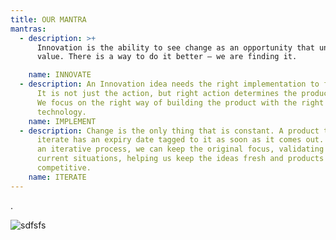 ```yaml
---
title: OUR MANTRA
mantras:
  - description: >+
      Innovation is the ability to see change as an opportunity that unlocks new
      value. There is a way to do it better – we are finding it.

    name: INNOVATE
  - description: An Innovation idea needs the right implementation to find success.
      It is not just the action, but right action determines the product fate.
      We focus on the right way of building the product with the right
      technology.
    name: IMPLEMENT
  - description: Change is the only thing that is constant. A product that does not
      iterate has an expiry date tagged to it as soon as it comes out. Through
      an iterative process, we can keep the original focus, validating for
      current situations, helping us keep the ideas fresh and products
      competitive.
    name: ITERATE
---
```

 .

![sdfsfs](img/giphy.gif "dfsfsdfsf")